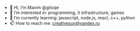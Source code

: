- 👋 Hi, I’m Maxim @gitoqe
- 👀 I’m interested in: programming, it infrastructure, games
- 🌱 I’m currently learning: javascript, node.js, react, c++, python
- 📫 How to reach me: creativesun@yandex.ru
<!-- - 💞️ I’m looking to collaborate on: ... -->

<!---
gitoqe/gitoqe is a ✨ special ✨ repository because its `README.md` (this file) appears on your GitHub profile.
You can click the Preview link to take a look at your changes.
--->

